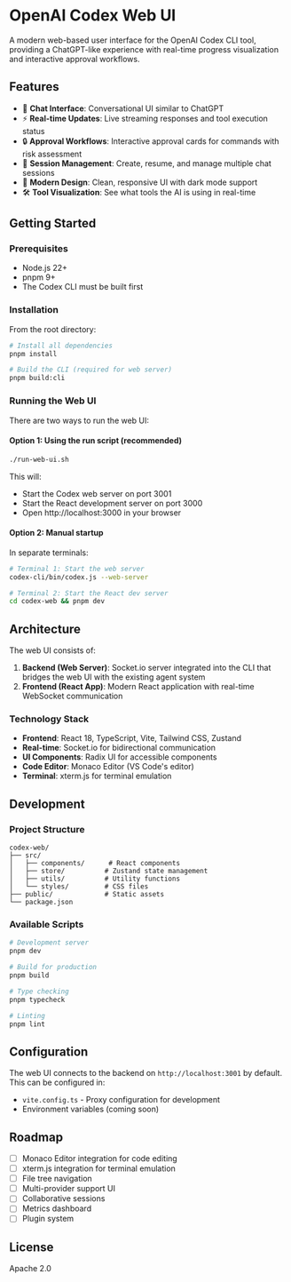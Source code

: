 # OpenAI Codex Web UI

A modern web-based user interface for the OpenAI Codex CLI tool, providing a ChatGPT-like experience with real-time progress visualization and interactive approval workflows.

## Features

- 🎯 **Chat Interface**: Conversational UI similar to ChatGPT
- ⚡ **Real-time Updates**: Live streaming responses and tool execution status
- 🔒 **Approval Workflows**: Interactive approval cards for commands with risk assessment
- 📁 **Session Management**: Create, resume, and manage multiple chat sessions
- 🎨 **Modern Design**: Clean, responsive UI with dark mode support
- 🛠️ **Tool Visualization**: See what tools the AI is using in real-time

## Getting Started

### Prerequisites

- Node.js 22+ 
- pnpm 9+
- The Codex CLI must be built first

### Installation

From the root directory:

```bash
# Install all dependencies
pnpm install

# Build the CLI (required for web server)
pnpm build:cli
```

### Running the Web UI

There are two ways to run the web UI:

#### Option 1: Using the run script (recommended)

```bash
./run-web-ui.sh
```

This will:
- Start the Codex web server on port 3001
- Start the React development server on port 3000
- Open http://localhost:3000 in your browser

#### Option 2: Manual startup

In separate terminals:

```bash
# Terminal 1: Start the web server
codex-cli/bin/codex.js --web-server

# Terminal 2: Start the React dev server
cd codex-web && pnpm dev
```

## Architecture

The web UI consists of:

1. **Backend (Web Server)**: Socket.io server integrated into the CLI that bridges the web UI with the existing agent system
2. **Frontend (React App)**: Modern React application with real-time WebSocket communication

### Technology Stack

- **Frontend**: React 18, TypeScript, Vite, Tailwind CSS, Zustand
- **Real-time**: Socket.io for bidirectional communication
- **UI Components**: Radix UI for accessible components
- **Code Editor**: Monaco Editor (VS Code's editor)
- **Terminal**: xterm.js for terminal emulation

## Development

### Project Structure

```
codex-web/
├── src/
│   ├── components/      # React components
│   ├── store/          # Zustand state management
│   ├── utils/          # Utility functions
│   └── styles/         # CSS files
├── public/             # Static assets
└── package.json
```

### Available Scripts

```bash
# Development server
pnpm dev

# Build for production
pnpm build

# Type checking
pnpm typecheck

# Linting
pnpm lint
```

## Configuration

The web UI connects to the backend on `http://localhost:3001` by default. This can be configured in:
- `vite.config.ts` - Proxy configuration for development
- Environment variables (coming soon)

## Roadmap

- [ ] Monaco Editor integration for code editing
- [ ] xterm.js integration for terminal emulation
- [ ] File tree navigation
- [ ] Multi-provider support UI
- [ ] Collaborative sessions
- [ ] Metrics dashboard
- [ ] Plugin system

## License

Apache 2.0